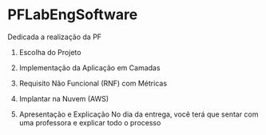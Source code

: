 # PFLabEngSoftware
Dedicada a realização da PF

1. Escolha do Projeto

2. Implementação da Aplicação em Camadas

3. Requisito Não Funcional (RNF) com Métricas

4. Implantar na Nuvem (AWS)

5. Apresentação e Explicação
No dia da entrega, você terá que sentar com uma professora e explicar todo o processo 

